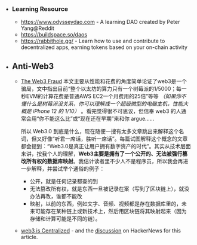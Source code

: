 - ### Learning Resource
	- https://www.odysseydao.com - A learning DAO created by Peter Yang@Reddit
	- https://buildspace.so/daos
	- https://rabbithole.gg/ - Learn how to use and contribute to decentralized apps, earning tokens based on your on-chain activity
- ## Anti-Web3
	- [The Web3 Fraud](https://www.usenix.org/publications/loginonline/web3-fraud) 本文主要从性能和花费的角度简单论证了web3是一个骗局，文中指出目前“整个以太坊的算力只有一个树莓派的1/5000；每一秒EVM的计算花费是普通AWS EC2一个月费用的25倍”等等 *（如果你不懂什么是树莓派没关系，你可以理解成一个超级微型的电脑主机，性能大概是 iPhone 12 的 1/10）* 。看完觉得很不可思议，但信奉 web3 的人通常会用“你不能这么比”或“现在还在早期”来和你 argue......
	  
	  所以 Web3.0 到底是什么，现在随便一搜有太多文章跳出来解释这个名词，但又好像“听君一席话，胜听一席话”。每篇试图解释这个概念的文章都会提到：“Web3.0是真正让用户拥有数字资产的时代”。其实从技术层面来讲，按我个人的理解，**Web3主要是拥有了一个公开的、无法被强行篡改所有权的数据库映射**。我估计读者里不少人不是程序员，所以我会再进一步解释，并尝试举个通俗的例子：
		- 公开，就是任何记录都查的到
		- 无法篡改所有权，就是东西一旦被记录在案（写到了区块链上），就没办法再改，谁都不能改
		- 映射，以前的东西，例如文字、音频、视频都是存在数据库里的，未来可能存在某种链上或新技术上，然后用区块链将其映射起来（因为存储和计算可能是不同的链）。
	- [web3 is Centralized](https://blog.wesleyac.com/posts/web3-centralized) - and the [discussion](https://news.ycombinator.com/item?id=29766497) on HackerNews for this article.